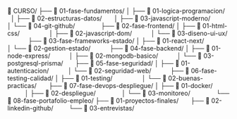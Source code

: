 
📁 CURSO/
├── 📂 01-fase-fundamentos/
│   ├── 📂 01-logica-programacion/         
│   ├── 📂 02-estructuras-datos/            
│   ├── 📂 03-javascript-moderno/        
│   └── 📂 04-git-github/              
├── 📂 02-fase-frontend/
│   ├── 📂 01-html-css/                
│   ├── 📂 02-javascript-dom/          
│   └── 📂 03-diseno-ui-ux/             
├── 📂 03-fase-frameworks-estado/
│   ├── 📂 01-react-next/              
│   └── 📂 02-gestion-estado/          
├── 📂 04-fase-backend/
│   ├── 📂 01-node-express/           
│   ├── 📂 02-mongodb-basico/          
│   └── 📂 03-postgresql-prisma/       
├── 📂 05-fase-seguridad/
│   ├── 📂 01-autenticacion/          
│   └── 📂 02-seguridad-web/           
├── 📂 06-fase-testing-calidad/
│   ├── 📂 01-testing/                 
│   └── 📂 02-buenas-practicas/       
├── 📂 07-fase-devops-despliegue/
│   ├── 📂 01-docker/                  
│   ├── 📂 02-despliegue/              
│   └── 📂 03-monitoreo/               
└── 📂 08-fase-portafolio-empleo/
    ├── 📂 01-proyectos-finales/       
    ├── 📂 02-linkedin-github/         
    └── 📂 03-entrevistas/             

